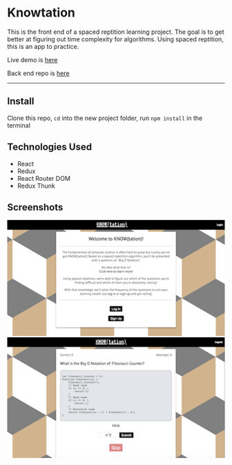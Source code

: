 # Knowtation

This is the front end of a spaced reptition learning project. The goal is to get better at figuring out time complexity for algorithms. Using spaced reptition, this is an app to practice.

Live demo is [here](https://knowtation-app.firebaseapp.com/) 

Back end repo is [here](https://github.com/thinkful-ei21/knowtation-server)

----

## Install

Clone this repo, `cd` into the new project folder, run `npm install` in the terminal

## Technologies Used 

* React
* Redux
* React Router DOM
* Redux Thunk

## Screenshots

![Landing Page](screenshots/landing-page.png)
![Sample Questions](screenshots/question.png)